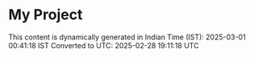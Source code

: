 # My Project

This content is dynamically generated in Indian Time (IST): 2025-03-01 00:41:18 IST
Converted to UTC: 2025-02-28 19:11:18 UTC
